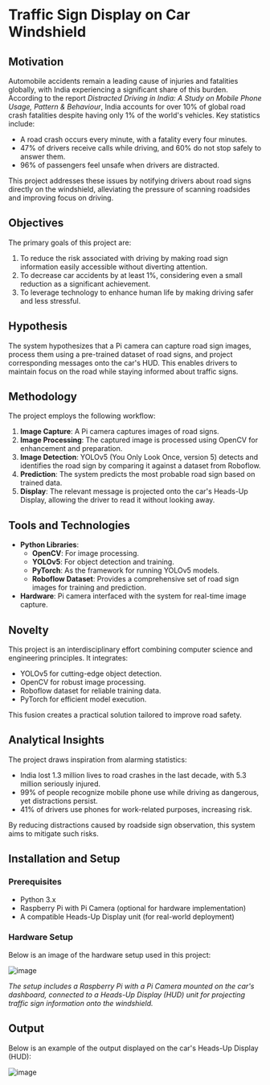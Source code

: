 # Traffic Sign Display on Car Windshield

## Motivation

Automobile accidents remain a leading cause of injuries and fatalities globally, with India experiencing a significant share of this burden. According to the report *Distracted Driving in India: A Study on Mobile Phone Usage, Pattern & Behaviour*, India accounts for over 10% of global road crash fatalities despite having only 1% of the world's vehicles. Key statistics include:

- A road crash occurs every minute, with a fatality every four minutes.
- 47% of drivers receive calls while driving, and 60% do not stop safely to answer them.
- 96% of passengers feel unsafe when drivers are distracted.

This project addresses these issues by notifying drivers about road signs directly on the windshield, alleviating the pressure of scanning roadsides and improving focus on driving.

## Objectives

The primary goals of this project are:

1. To reduce the risk associated with driving by making road sign information easily accessible without diverting attention.
2. To decrease car accidents by at least 1%, considering even a small reduction as a significant achievement.
3. To leverage technology to enhance human life by making driving safer and less stressful.

## Hypothesis

The system hypothesizes that a Pi camera can capture road sign images, process them using a pre-trained dataset of road signs, and project corresponding messages onto the car's HUD. This enables drivers to maintain focus on the road while staying informed about traffic signs.

## Methodology

The project employs the following workflow:

1. **Image Capture**: A Pi camera captures images of road signs.
2. **Image Processing**: The captured image is processed using OpenCV for enhancement and preparation.
3. **Image Detection**: YOLOv5 (You Only Look Once, version 5) detects and identifies the road sign by comparing it against a dataset from Roboflow.
4. **Prediction**: The system predicts the most probable road sign based on trained data.
5. **Display**: The relevant message is projected onto the car's Heads-Up Display, allowing the driver to read it without looking away.

## Tools and Technologies

- **Python Libraries**:
  - **OpenCV**: For image processing.
  - **YOLOv5**: For object detection and training.
  - **PyTorch**: As the framework for running YOLOv5 models.
  - **Roboflow Dataset**: Provides a comprehensive set of road sign images for training and prediction.
- **Hardware**: Pi camera interfaced with the system for real-time image capture.

## Novelty

This project is an interdisciplinary effort combining computer science and engineering principles. It integrates:

- YOLOv5 for cutting-edge object detection.
- OpenCV for robust image processing.
- Roboflow dataset for reliable training data.
- PyTorch for efficient model execution.

This fusion creates a practical solution tailored to improve road safety.

## Analytical Insights

The project draws inspiration from alarming statistics:

- India lost 1.3 million lives to road crashes in the last decade, with 5.3 million seriously injured.
- 99% of people recognize mobile phone use while driving as dangerous, yet distractions persist.
- 41% of drivers use phones for work-related purposes, increasing risk.

By reducing distractions caused by roadside sign observation, this system aims to mitigate such risks.

## Installation and Setup

### Prerequisites

- Python 3.x
- Raspberry Pi with Pi Camera (optional for hardware implementation)
- A compatible Heads-Up Display unit (for real-world deployment)

### Hardware Setup

Below is an image of the hardware setup used in this project:

![image](https://github.com/user-attachments/assets/fa79ab8d-05fb-4379-90e6-149ec9e1ef61)


*The setup includes a Raspberry Pi with a Pi Camera mounted on the car's dashboard, connected to a Heads-Up Display (HUD) unit for projecting traffic sign information onto the windshield.*

## Output

Below is an example of the output displayed on the car's Heads-Up Display (HUD):

![image](https://github.com/user-attachments/assets/4f285be8-1d2e-4894-9782-2ef37a319a26)


